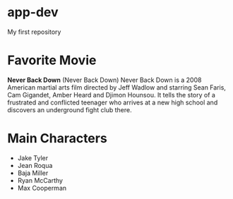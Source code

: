 # app-dev
My first repository
# Favorite Movie
**Never Back Down** (Never Back Down)
Never Back Down is a 2008 American martial arts film directed by Jeff Wadlow and starring Sean Faris, Cam Gigandet, Amber Heard and Djimon Hounsou. It tells the story of a frustrated and conflicted teenager who arrives at a new high school and discovers an underground fight club there.
# Main Characters
- Jake Tyler
- Jean Roqua
- Baja Miller
- Ryan McCarthy
- Max Cooperman
